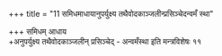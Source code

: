 +++
title = "11 समिधमाधायानुपर्युक्ष्य तथैवोदकाञ्जलीन्प्रसिञ्चेदन्वमँ स्था"

+++
समिधम् आधाय  
+अनुपर्युक्ष्य तथैवोदकाञ्जलीन् प्रसिञ्चेद् - अन्वमँस्था इति मन्त्रविशेषः ११